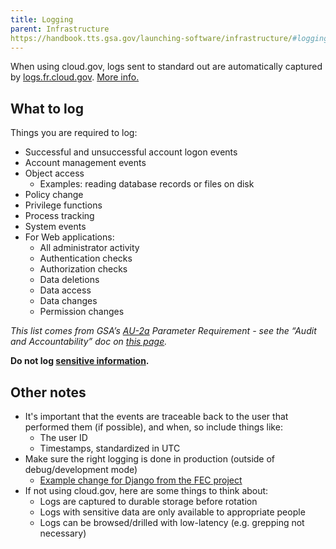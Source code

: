 ```yaml
---
title: Logging
parent: Infrastructure
https://handbook.tts.gsa.gov/launching-software/infrastructure/#logging
---
```


When using cloud.gov, logs sent to standard out are automatically captured by [logs.fr.cloud.gov](https://logs.fr.cloud.gov). [More info.](https://cloud.gov/docs/apps/logs/)

## What to log

Things you are required to log:

- Successful and unsuccessful account logon events
- Account management events
- Object access
    - Examples: reading database records or files on disk
- Policy change
- Privilege functions
- Process tracking
- System events
- For Web applications:
    - All administrator activity
    - Authentication checks
    - Authorization checks
    - Data deletions
    - Data access
    - Data changes
    - Permission changes

_This list comes from GSA’s [AU-2a](https://nvd.nist.gov/800-53/Rev4/control/au-2#Rev4Statements) Parameter Requirement - see the “Audit and Accountability” doc on [this page](https://insite.gsa.gov/topics/information-technology/security-and-privacy/it-security/it-security-procedural-guides)._

**Do not log [sensitive information](https://github.com/18F/open-source-policy/blob/master/practice.md#protecting-sensitive-information).**

## Other notes

- It's important that the events are traceable back to the user that performed them (if possible), and when, so include things like:
    - The user ID
    - Timestamps, standardized in UTC
- Make sure the right logging is done in production (outside of debug/development mode)
    - [Example change for Django from the FEC project](https://github.com/18F/fec-cms/commit/39961b3ef84b1c2abe882959f15b9bc5d2e25bc8)
- If not using cloud.gov, here are some things to think about:
    - Logs are captured to durable storage before rotation
    - Logs with sensitive data are only available to appropriate people
    - Logs can be browsed/drilled with low-latency (e.g. grepping not necessary)
